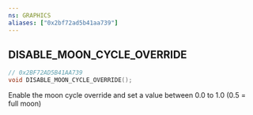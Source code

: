 ```yaml
---
ns: GRAPHICS
aliases: ["0x2bf72ad5b41aa739"]
---
```

## DISABLE_MOON_CYCLE_OVERRIDE

```c
// 0x2BF72AD5B41AA739
void DISABLE_MOON_CYCLE_OVERRIDE();
```

Enable the moon cycle override and set a value between 0.0 to 1.0 (0.5 = full moon)

